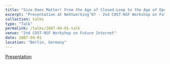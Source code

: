 ```yaml
---
title: "Size Does Matter! From the Age of Closed-Loop to the Age of Open-Loop"  
excerpt: "Presentation at NeXtworking’07 - 2nd COST-NSF Workshop on Future Internet"
collection: talks
type: "Talk"
permalink: /talks/2007-04-01-talk
venue: "2nd COST-NSF Workshop on Future Internet"
date: 2007-04-01
location: "Berlin, Germany"
---
```


[Presentation](/files/NeXtworking07-Guerin.pdf)
